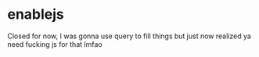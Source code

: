 # enablejs

Closed for now, I was gonna use query to fill things but just now realized ya need fucking js for that lmfao